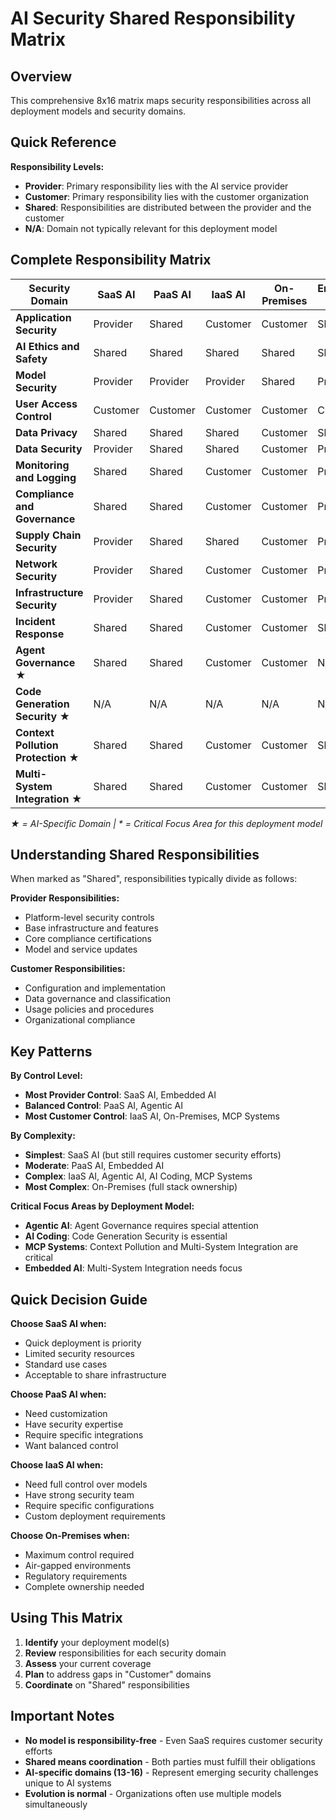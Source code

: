 # AI Security Shared Responsibility Matrix

## Overview

This comprehensive 8x16 matrix maps security responsibilities across all deployment models and security domains.

## Quick Reference

**Responsibility Levels:**

- **Provider**: Primary responsibility lies with the AI service provider
- **Customer**: Primary responsibility lies with the customer organization
- **Shared**: Responsibilities are distributed between the provider and the customer
- **N/A**: Domain not typically relevant for this deployment model

## Complete Responsibility Matrix

| Security Domain | SaaS AI | PaaS AI | IaaS AI | On-Premises | Embedded AI | Agentic AI | AI Coding | MCP Systems |
|-----------------|---------|---------|---------|-------------|-------------|------------|-----------|-------------|
| **Application Security** | Provider | Shared | Customer | Customer | Shared | Customer | Customer | Customer |
| **AI Ethics and Safety** | Shared | Shared | Shared | Shared | Shared | Customer | Shared | Customer |
| **Model Security** | Provider | Provider | Provider | Shared | Provider | Shared | Provider | Shared |
| **User Access Control** | Customer | Customer | Customer | Customer | Customer | Customer | Customer | Customer |
| **Data Privacy** | Shared | Shared | Shared | Customer | Shared | Customer | Customer | Customer |
| **Data Security** | Provider | Shared | Shared | Customer | Provider | Customer | Provider | Customer |
| **Monitoring and Logging** | Shared | Shared | Customer | Customer | Provider | Customer | Provider | Customer |
| **Compliance and Governance** | Shared | Shared | Customer | Customer | Provider | Customer | Provider | Customer |
| **Supply Chain Security** | Provider | Shared | Shared | Customer | Provider | Shared | Provider | Customer |
| **Network Security** | Provider | Shared | Customer | Customer | Provider | Customer | Provider | Customer |
| **Infrastructure Security** | Provider | Shared | Customer | Customer | Provider | Customer | Provider | Customer |
| **Incident Response** | Shared | Shared | Customer | Customer | Shared | Customer | Shared | Customer |
| **Agent Governance** ★ | Shared | Shared | Customer | Customer | N/A | Customer* | N/A | Customer |
| **Code Generation Security** ★ | N/A | N/A | N/A | N/A | N/A | N/A | Customer* | N/A |
| **Context Pollution Protection** ★ | Shared | Shared | Customer | Customer | Shared | Shared | Customer | Customer* |
| **Multi-System Integration** ★ | Shared | Shared | Customer | Customer | Shared* | Shared | Customer | Customer* |

*★ = AI-Specific Domain | \* = Critical Focus Area for this deployment model*

## Understanding Shared Responsibilities

When marked as "Shared", responsibilities typically divide as follows:

**Provider Responsibilities:**

- Platform-level security controls
- Base infrastructure and features
- Core compliance certifications
- Model and service updates

**Customer Responsibilities:**

- Configuration and implementation
- Data governance and classification
- Usage policies and procedures
- Organizational compliance

## Key Patterns

**By Control Level:**

- **Most Provider Control**: SaaS AI, Embedded AI
- **Balanced Control**: PaaS AI, Agentic AI
- **Most Customer Control**: IaaS AI, On-Premises, MCP Systems

**By Complexity:**

- **Simplest**: SaaS AI (but still requires customer security efforts)
- **Moderate**: PaaS AI, Embedded AI
- **Complex**: IaaS AI, Agentic AI, AI Coding, MCP Systems
- **Most Complex**: On-Premises (full stack ownership)

**Critical Focus Areas by Deployment Model:**

- **Agentic AI**: Agent Governance requires special attention
- **AI Coding**: Code Generation Security is essential
- **MCP Systems**: Context Pollution and Multi-System Integration are critical
- **Embedded AI**: Multi-System Integration needs focus

## Quick Decision Guide

**Choose SaaS AI when:**

- Quick deployment is priority
- Limited security resources
- Standard use cases
- Acceptable to share infrastructure

**Choose PaaS AI when:**

- Need customization
- Have security expertise
- Require specific integrations
- Want balanced control

**Choose IaaS AI when:**

- Need full control over models
- Have strong security team
- Require specific configurations
- Custom deployment requirements

**Choose On-Premises when:**

- Maximum control required
- Air-gapped environments
- Regulatory requirements
- Complete ownership needed

## Using This Matrix

1. **Identify** your deployment model(s)
2. **Review** responsibilities for each security domain
3. **Assess** your current coverage
4. **Plan** to address gaps in "Customer" domains
5. **Coordinate** on "Shared" responsibilities

## Important Notes

- **No model is responsibility-free** - Even SaaS requires customer security efforts
- **Shared means coordination** - Both parties must fulfill their obligations
- **AI-specific domains (13-16)** - Represent emerging security challenges unique to AI systems
- **Evolution is normal** - Organizations often use multiple models simultaneously
